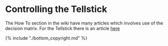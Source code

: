 # Controlling the Tellstick

The How To section in the wiki have many articles which involves use of the decision matrix. For the Tellstick there is an article [here](https://www.vscp.org/wiki/doku.php/howto/how_to_tellstick)


{% include "./bottom_copyright.md" %}
